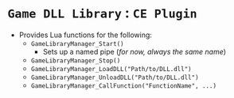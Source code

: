# `Game DLL Library` : `CE Plugin`

- Provides Lua functions for the following:
  - `GameLibraryManager_Start()`
    - Sets up a named pipe (_for now, always the same name_)
  - `GameLibraryManager_Stop() `
  - `GameLibraryManager_LoadDLL("Path/to/DLL.dll") `
  - `GameLibraryManager_UnloadDLL("Path/to/DLL.dll") `
  - `GameLibraryManager_CallFunction("FunctionName", ...)`

